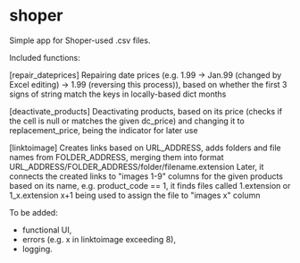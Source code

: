 # shoper
Simple app for Shoper-used .csv files.

Included functions:

[repair_dateprices]
Repairing date prices (e.g. 1.99 -> Jan.99 (changed by Excel editing) -> 1.99 (reversing this process)), based on whether the first 3 signs of string match the keys in locally-based dict months

[deactivate_products]
Deactivating products, based on its price (checks if the cell is null or matches the given dc_price) and changing it to replacement_price, being the indicator for later use

[linktoimage]
Creates links based on URL_ADDRESS, adds folders and file names from FOLDER_ADDRESS, merging them into format URL_ADDRESS/FOLDER_ADDRESS/folder/filename.extension
Later, it connects the created links to "images 1-9" columns for the given products based on its name, e.g. product_code == 1, it finds files called 1.extension or 1_x.extension
x+1 being used to assign the file to "images x" column

To be added:
- functional UI,
- errors (e.g. x in linktoimage exceeding 8),
- logging.
